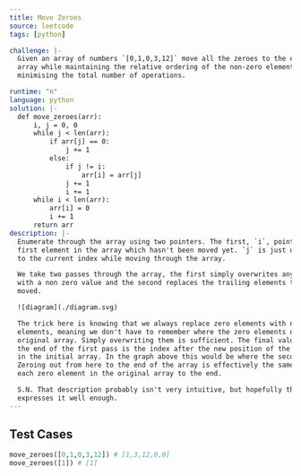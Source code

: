 ```yaml
---
title: Move Zeroes
source: leetcode
tags: [python]

challenge: |-
  Given an array of numbers `[0,1,0,3,12]` move all the zeroes to the end of the
  array while maintaining the relative ordering of the non-zero elements and
  minimising the total number of operations.

runtime: "n"
language: python
solution: |-
  def move_zeroes(arr):
      i, j = 0, 0
      while j < len(arr):
          if arr[j] == 0:
              j += 1
          else:
              if j != i:
                  arr[i] = arr[j]
              j += 1
              i += 1
      while i < len(arr):
          arr[i] = 0
          i += 1
      return arr
description: |-
  Enumerate through the array using two pointers. The first, `i`, points to the
  first element in the array which hasn't been moved yet. `j` is just our pointer
  to the current index while moving through the array.

  We take two passes through the array, the first simply overwrites any zero values
  with a non zero value and the second replaces the trailing elements that have been
  moved.

  ![diagram](./diagram.svg)

  The trick here is knowing that we always replace zero elements with non-zero
  elements, meaning we don't have to remember where the zero elements occur in the
  original array. Simply overwriting them is sufficient. The final value of `i` at
  the end of the first pass is the index after the new position of the last element
  in the initial array. In the graph above this would be where the second 3 occurs.
  Zeroing out from here to the end of the array is effectively the same as moving
  each zero element in the original array to the end.

  S.N. That description probably isn't very intuitive, but hopefully the diagram
  expresses it well enough.
---
```


## Test Cases
```python
move_zeroes([0,1,0,3,12]) # [1,3,12,0,0]
move_zeroes([1]) # [1]
```
